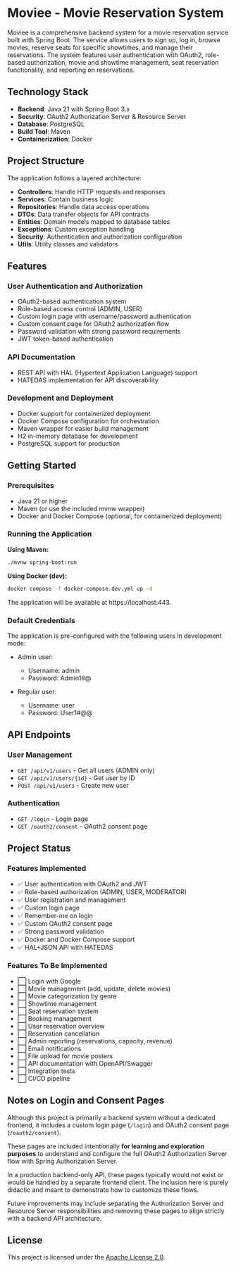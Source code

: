 # Moviee - Movie Reservation System

Moviee is a comprehensive backend system for a movie reservation service built with Spring Boot. The
service allows users to sign up, log in, browse movies, reserve seats for specific showtimes, and
manage their reservations. The system features user authentication with OAuth2, role-based
authorization, movie and showtime management, seat reservation functionality, and reporting on
reservations.

## Technology Stack

- **Backend**: Java 21 with Spring Boot 3.x
- **Security**: OAuth2 Authorization Server & Resource Server
- **Database**: PostgreSQL
- **Build Tool**: Maven
- **Containerization**: Docker

## Project Structure

The application follows a layered architecture:

- **Controllers**: Handle HTTP requests and responses
- **Services**: Contain business logic
- **Repositories**: Handle data access operations
- **DTOs**: Data transfer objects for API contracts
- **Entities**: Domain models mapped to database tables
- **Exceptions**: Custom exception handling
- **Security**: Authentication and authorization configuration
- **Utils**: Utility classes and validators

## Features

### User Authentication and Authorization

- OAuth2-based authentication system
- Role-based access control (ADMIN, USER)
- Custom login page with username/password authentication
- Custom consent page for OAuth2 authorization flow
- Password validation with strong password requirements
- JWT token-based authentication

### API Documentation

- REST API with HAL (Hypertext Application Language) support
- HATEOAS implementation for API discoverability

### Development and Deployment

- Docker support for containerized deployment
- Docker Compose configuration for orchestration
- Maven wrapper for easier build management
- H2 in-memory database for development
- PostgreSQL support for production

## Getting Started

### Prerequisites

- Java 21 or higher
- Maven (or use the included mvnw wrapper)
- Docker and Docker Compose (optional, for containerized deployment)

### Running the Application

**Using Maven:**

```bash
./mvnw spring-boot:run
```

**Using Docker (dev):**

```bash
docker compose -f docker-compose.dev.yml up -d
```

The application will be available at https://localhost:443.

### Default Credentials

The application is pre-configured with the following users in development mode:

- Admin user:
  - Username: admin
  - Password: Admin1#@

- Regular user:
  - Username: user
  - Password: User1#@@

## API Endpoints

### User Management

- `GET /api/v1/users` - Get all users (ADMIN only)
- `GET /api/v1/users/{id}` - Get user by ID
- `POST /api/v1/users` - Create new user

### Authentication

- `GET /login` - Login page
- `GET /oauth2/consent` - OAuth2 consent page

## Project Status

### Features Implemented

- ✅ User authentication with OAuth2 and JWT
- ✅ Role-based authorization (ADMIN, USER, MODERATOR)
- ✅ User registration and management
- ✅ Custom login page
- ✅ Remember-me on login
- ✅ Custom OAuth2 consent page
- ✅ Strong password validation
- ✅ Docker and Docker Compose support
- ✅ HAL+JSON API with HATEOAS

### Features To Be Implemented

- ⬜ Login with Google
- ⬜ Movie management (add, update, delete movies)
- ⬜ Movie categorization by genre
- ⬜ Showtime management
- ⬜ Seat reservation system
- ⬜ Booking management
- ⬜ User reservation overview
- ⬜ Reservation cancellation
- ⬜ Admin reporting (reservations, capacity, revenue)
- ⬜ Email notifications
- ⬜ File upload for movie posters
- ⬜ API documentation with OpenAPI/Swagger
- ⬜ Integration tests
- ⬜ CI/CD pipeline

## Notes on Login and Consent Pages

Although this project is primarily a backend system without a dedicated frontend, it includes a
custom login page (`/login`) and OAuth2 consent page (`/oauth2/consent`).

These pages are included intentionally **for learning and exploration purposes** to understand and
configure the full OAuth2 Authorization Server flow with Spring Authorization Server.

In a production backend-only API, these pages typically would not exist or would be handled by a
separate frontend client. The inclusion here is purely didactic and meant to demonstrate how to
customize these flows.

Future improvements may include separating the Authorization Server and Resource Server
responsibilities and removing these pages to align strictly with a backend API architecture.

## License

This project is licensed under the [Apache License 2.0](http://www.apache.org/licenses/LICENSE-2.0).

